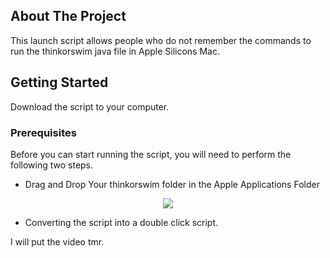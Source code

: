 <!-- ABOUT THE PROJECT -->
## About The Project

This launch script allows people who do not remember the commands to run the thinkorswim java file in Apple Silicons Mac.

<!-- GETTING STARTED -->
## Getting Started

Download the script to your computer.

### Prerequisites

Before you can start running the script, you will need to perform the following two steps.

* Drag and Drop Your thinkorswim folder in the Apple Applications Folder

<p align="center">
  <img src="XXXX">
</p>

* Converting the script into a double click script.

I will put the video tmr.
